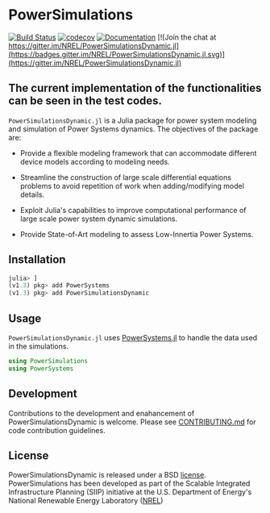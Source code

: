 # PowerSimulations

[![Build Status](https://img.shields.io/travis/com/NREL-SIIP/PowerSimulationsDynamic.jl/master.svg)](https://travis-ci.com/NREL-SIIP/PowerSimulationsDynamic.jl)
[![codecov](https://codecov.io/gh/NREL-SIIP/PowerSimulationsDynamic.jl/branch/master/graph/badge.svg)](https://codecov.io/gh/NREL-SIIP/PowerSimulationsDynamic.jl)
[![Documentation](https://github.com/NREL-SIIP/PowerSimulationsDynamic.jl/workflows/Documentation/badge.svg)](https://nrel-siip.github.io/PowerSimulationsDynamic.jl/latest)
[![Join the chat at https://gitter.im/NREL/PowerSimulationsDynamic.jl](https://badges.gitter.im/NREL/PowerSimulationsDynamic.jl.svg)](https://gitter.im/NREL/PowerSimulationsDynamic.jl)

## The current implementation of the functionalities can be seen in the test codes.

`PowerSimulationsDynamic.jl` is a Julia package for power system modeling and simulation of Power Systems dynamics. The objectives of the package are:

- Provide a flexible modeling framework that can accommodate different device models according to modeling needs.

- Streamline the construction of large scale differential equations problems to avoid repetition of work when adding/modifying model details.

- Exploit Julia's capabilities to improve computational performance of large scale power system dynamic simulations.

- Provide State-of-Art modeling to assess Low-Innertia Power Systems.

## Installation

```julia
julia> ]
(v1.3) pkg> add PowerSystems
(v1.3) pkg> add PowerSimulationsDynamic
```
## Usage

`PowerSimulationsDynamic.jl` uses [PowerSystems.jl](https://github.com/NREL/PowerSystems.jl) to handle the data used in the simulations.

```julia
using PowerSimulations
using PowerSystems
```

## Development

Contributions to the development and enahancement of PowerSimulationsDynamic is welcome. Please see [CONTRIBUTING.md](https://github.com/NREL-SIIP/PowerSimulationsDynamic.jl/blob/master/CONTRIBUTING.md) for code contribution guidelines.

## License

PowerSimulationsDynamic is released under a BSD [license](https://github.com/NREL/PowerSimulationsDynamic.jl/blob/master/LICENSE). PowerSimulations has been developed as part of the Scalable Integrated Infrastructure Planning (SIIP)
initiative at the U.S. Department of Energy's National Renewable Energy Laboratory ([NREL](https://www.nrel.gov/))
